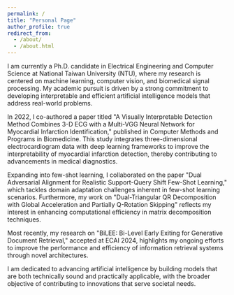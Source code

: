 ```yaml
---
permalink: /
title: "Personal Page"
author_profile: true
redirect_from: 
  - /about/
  - /about.html
---
```


I am currently a Ph.D. candidate in Electrical Engineering and Computer Science at National Taiwan University (NTU), where my research is centered on machine learning, computer vision, and biomedical signal processing. My academic pursuit is driven by a strong commitment to developing interpretable and efficient artificial intelligence models that address real-world problems.

In 2022, I co-authored a paper titled "A Visually Interpretable Detection Method Combines 3-D ECG with a Multi-VGG Neural Network for Myocardial Infarction Identification," published in Computer Methods and Programs in Biomedicine. This study integrates three-dimensional electrocardiogram data with deep learning frameworks to improve the interpretability of myocardial infarction detection, thereby contributing to advancements in medical diagnostics.

Expanding into few-shot learning, I collaborated on the paper "Dual Adversarial Alignment for Realistic Support-Query Shift Few-Shot Learning," which tackles domain adaptation challenges inherent in few-shot learning scenarios. Furthermore, my work on "Dual-Triangular QR Decomposition with Global Acceleration and Partially Q-Rotation Skipping" reflects my interest in enhancing computational efficiency in matrix decomposition techniques.

Most recently, my research on "BiLEE: Bi-Level Early Exiting for Generative Document Retrieval," accepted at ECAI 2024, highlights my ongoing efforts to improve the performance and efficiency of information retrieval systems through novel architectures.

I am dedicated to advancing artificial intelligence by building models that are both technically sound and practically applicable, with the broader objective of contributing to innovations that serve societal needs.